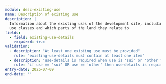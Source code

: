 ```yaml
---
module: desc-existing-use
name: Description of existing use
description: |
  Information about the existing uses of the development site, including 
  use classes and which parts of the land they relate to
fields:
  - field: existing-use-details
    required: true
validation:
  - description: "At least one existing use must be provided"
    rule: "existing-use-details must contain at least one item"
  - description: "use-details is required when use is 'sui' or 'other'"
    rule: "if use == 'sui' OR use == 'other' then use-details is required"
entry-date: 2025-07-09
end-date: ''
---
```

